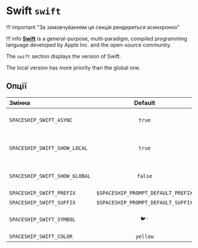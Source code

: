 # Swift `swift`

!!! important "За замовчуванням ця секція рендериться асинхронно"

!!! info
    [**Swift**](https://swift.org) is a general-purpose, multi-paradigm, compiled programming language developed by Apple Inc. and the open-source community.

The `swift` section displays the version of Swift.

The local version has more priority than the global one.

## Опції

| Змінна                        |              Default               | Meaning                                         |
|:----------------------------- |:----------------------------------:| ----------------------------------------------- |
| `SPACESHIP_SWIFT_ASYNC`       |               `true`               | Рендерити секцію асинхронно                     |
| `SPACESHIP_SWIFT_SHOW_LOCAL`  |               `true`               | Current local Swift version based on [swiftenv] |
| `SPACESHIP_SWIFT_SHOW_GLOBAL` |              `false`               | Global Swift version based on [swiftenv]        |
| `SPACESHIP_SWIFT_PREFIX`      | `$SPACESHIP_PROMPT_DEFAULT_PREFIX` | Section's prefix                                |
| `SPACESHIP_SWIFT_SUFFIX`      | `$SPACESHIP_PROMPT_DEFAULT_SUFFIX` | Суфікс секції                                   |
| `SPACESHIP_SWIFT_SYMBOL`      |                `🐦·`                | Символ, що відображається перед секцією         |
| `SPACESHIP_SWIFT_COLOR`       |              `yellow`              | Колір секції                                    |
